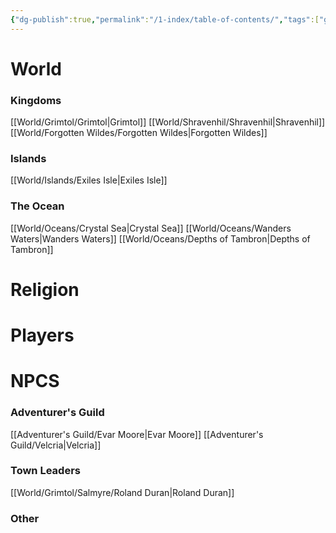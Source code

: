 ```yaml
---
{"dg-publish":true,"permalink":"/1-index/table-of-contents/","tags":["gardenEntry"]}
---
```


# World
### Kingdoms
[[World/Grimtol/Grimtol\|Grimtol]]
[[World/Shravenhil/Shravenhil\|Shravenhil]]
[[World/Forgotten Wildes/Forgotten Wildes\|Forgotten Wildes]]

### Islands
[[World/Islands/Exiles Isle\|Exiles Isle]]
### The Ocean
[[World/Oceans/Crystal Sea\|Crystal Sea]]
[[World/Oceans/Wanders Waters\|Wanders Waters]]
[[World/Oceans/Depths of Tambron\|Depths of Tambron]]

# Religion 

# Players
# NPCS
### Adventurer's Guild
[[Adventurer's Guild/Evar Moore\|Evar Moore]]
[[Adventurer's Guild/Velcria\|Velcria]]
### Town Leaders
[[World/Grimtol/Salmyre/Roland Duran\|Roland Duran]]
### Other

